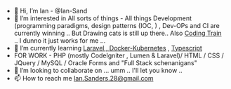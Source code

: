- 👋 Hi, I’m Ian - @Ian-Sand
- 👀 I’m interested in All sorts of things - All things Development (programming paradigms, design patterns (IOC,  ) , Dev-OPs and CI are currently winning .. But Drawing cats is still up there.. Also <a href='https://www.youtube.com/channel/UCvjgXvBlbQiydffZU7m1_aw'>Coding Train</a> .. I dunno it just works for me ... 
- 🌱 I’m currently learning <a href='https://laracasts.com/'>Laravel</href> , <a href='https://www.udemy.com/course/docker-and-kubernetes-the-complete-guide'>Docker-Kubernetes</a> , <a href='https://www.udemy.com/course/typescript-the-complete-developers-guide'>Typescript</a> 
- FOR WORK - PHP (mostly CodeIgniter , Lumen & Laravel)/ HTML / CSS / JQuery / MySQL / Oracle Forms and "Full Stack schenanigans"
- 💞️ I’m looking to collaborate on ... umm .. I'll let you know .. 
- 📫 How to reach me Ian.Sanders.28@gmail.com

<!---
Ian-Sand/Ian-Sand is a ✨ special ✨ repository because its `README.md` (this file) appears on your GitHub profile.
You can click the Preview link to take a look at your changes.
--->
